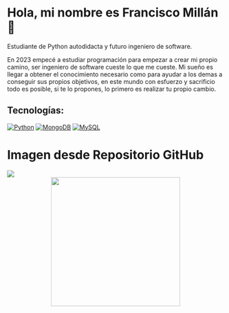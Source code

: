 # Hola, mi nombre es Francisco Millán 👋

Estudiante de Python autodidacta y futuro ingeniero de software.

En 2023 empecé a estudiar programación para empezar a crear mi propio camino, ser ingeniero de software cueste lo que me cueste.
Mi sueño es llegar a obtener el conocimiento necesario como para ayudar a los demas a conseguir sus propios objetivos, en este 
mundo con esfuerzo y sacrificio todo es posible, si te lo propones, lo primero es realizar tu propio cambio.

## Tecnologías:
[![Python ](https://img.shields.io/badge/Python-yellow?style=for-the-badge&logo=python&logoColor=white&labelColor=101010)]()
[![MongoDB](https://img.shields.io/badge/MongoDB-47A248?style=for-the-badge&logo=mongodb&logoColor=white&labelColor=101010)]()
[![ MySQL ](https://img.shields.io/badge/MySQL-4479A1?style=for-the-badge&logo=mysql&logoColor=white&labelColor=101010)]()
</br>
<body>
    <h1>Imagen desde Repositorio GitHub</h1>
    <img src="imagenes/TheTimeIsNow.jpg">
</body>

 <div align="center"> 
<img height="300em"src="https://cdna.artstation.com/p/assets/images/images/035/693/656/original/gwyneth-balucio-hello-world.gif?1615642877" alt"hello world"> <br><br><br>
</div> 
<!--
**MoreyCodex/MoreyCodex** is a ✨ _special_ ✨ repository because its `README.md` (this file) appears on your GitHub profile.

Here are some ideas to get you started:

- 🔭 I’m currently working on ...
- 🌱 I’m currently learning ...
- 👯 I’m looking to collaborate on ...
- 🤔 I’m looking for help with ...
- 💬 Ask me about ...
- 📫 How to reach me: ...
- 😄 Pronouns: ...
- ⚡ Fun fact: ...
-->
